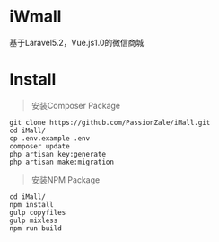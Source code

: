 # iWmall
基于Laravel5.2，Vue.js1.0的微信商城

# Install
> 安装Composer Package
``` shell
git clone https://github.com/PassionZale/iMall.git
cd iMall/
cp .env.example .env
composer update
php artisan key:generate
php artisan make:migration
```

> 安装NPM Package
``` shell
cd iMall/
npm install
gulp copyfiles
gulp mixless
npm run build
```